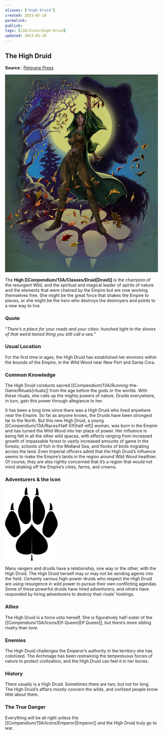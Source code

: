 ```yaml
---
aliases: ["High Druid"]
created: 2023-05-18
permalink: 
publish: 
tags: [13A/Icons/High-Druid]
updated: 2023-05-29
---
```


## The High Druid

**Source**:: [Pelgrane Press](https://pelgranepress.com/2012/04/25/icons-of-the-13th-age-high-druid/)


![highdruid_color|300](Compendium/13A/Icons/High-Druid-image-1.jpg)

The **High [[Compendium/13A/Classes/Druid|Druid]]** is the champion of the resurgent Wild, and the spiritual and magical leader of spirits of nature and the elements that were chained by the Empire but are now working themselves free. She might be the great force that shakes the Empire to pieces, or she might be the hero who destroys the destroyers and points to a new way to live.

### Quote

“*There’s a place for your roads and your cities: hunched tight to the shores of that weird tamed thing you still call a sea.*”

### Usual Location

For the first time in ages, the High Druid has established her environs within the bounds of the Empire, in the Wild Wood near New Port and Santa Cora.

### Common Knowledge

The High Druid conducts sacred [[Compendium/13A/Running-the-Game/Rituals|rituals]] from the age before the gods or the worlds. With these rituals, she calls up the mighty powers of nature. Druids everywhere, in turn, gain this power through allegiance to her.

It has been a long time since there was a High Druid who lived anywhere near the Empire. So far as anyone knows, the Druids have been strongest far to the North. But this new High Druid, a young [[Compendium/13A/Races/Half-Elf|half-elf]] woman, was born in the Empire and has turned the Wild Wood into her place of power. Her influence is being felt in all the other wild spaces, with effects ranging from increased growth of impassable forest to vastly increased amounts of game in the forests, schools of fish in the Midland Sea, and flocks of birds migrating across the land. Even Imperial officers admit that the High Druid’s influence seems to make the Empire’s lands in the region around Wild Wood healthier. Of course, they are also rightly concerned that it’s a region that would not mind shaking off the Empire’s cities, farms, and crowns.

### Adventurers & the Icon

![high-druid-symbol|100](Compendium/13A/Icons/High-Druid-image-2.png)

Many rangers and druids have a relationship, one way or the other, with the High Druid. The High Druid herself may or may not be sending agents into the field. Certainly various high-power druids who respect the High Druid are using resurgence in wild power to pursue their own conflicting agendas. Some of these powerful druids have hired adventurers, and others have responded by hiring adventurers to destroy their rivals’ hirelings.

### Allies

The High Druid is a force unto herself. She is figuratively half-sister of the [[Compendium/13A/Icons/Elf-Queen|Elf Queen]], but there’s more sibling rivalry than love.

### Enemies

The High Druid challenges the Emperor’s authority in the territory she has colonized. The Archmage has been restraining the tempestuous forces of nature to protect civilization, and the High Druid can feel it in her bones.

### History

There usually is a High Druid. Sometimes there are two, but not for long. The High Druid’s affairs mostly concern the wilds, and civilized people know little about them.

### The True Danger

Everything will be all right unless the [[Compendium/13A/Icons/Emperor|Emperor]] and the High Druid truly go to war.